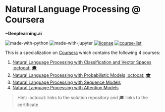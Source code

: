 # Natural Language Processing @ Coursera
__~Deeplearning.ai__

![made-with-python](https://img.shields.io/badge/Made%20with-Python-1f425f.svg)
![made-with-jupyter](https://img.shields.io/badge/Made%20with-Jupyter%20Notebooks-1f425f.svg)
[![license](https://img.shields.io/badge/LICENSE-MIT-<COLOR>.svg)](LICENSE)
[![course-list](https://img.shields.io/badge/course-list-1f72ff.svg)](https://github.com/anishLearnsToCode/course-list)

This is a specialization on 
[Coursera](https://www.coursera.org/specializations/natural-language-processing) 
which contains the following 4 courses:

1. [Natural Language Processing with Classification and Vector Spaces](https://www.coursera.org/learn/classification-vector-spaces-in-nlp) [:octocat:](https://www.coursera.org/learn/classification-vector-spaces-in-nlp) [🎓](http://coursera.org/verify/LGBF7J8S99RG)
1. [Natural Language Processing with Probabilistic Models](https://www.coursera.org/learn/probabilistic-models-in-nlp) [:octocat:](https://github.com/anishLearnsToCode/nlp-probabilistic-models) [🎓](https://coursera.org/verify/PGMHY4YCG85G)
1. [Natural Language Processing with Sequence Models](https://www.coursera.org/learn/sequence-models-in-nlp)
1. [Natural Language Processing with Attention Models](https://www.coursera.org/learn/attention-models-in-nlp)

> Hint: :octocat: links to the solution repository and 🎓 links to the certificate
